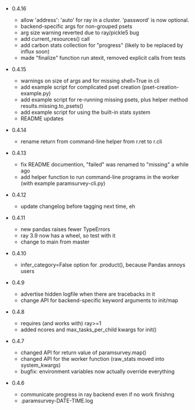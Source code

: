 - 0.4.16
	+ allow 'address': 'auto' for ray in a cluster. 'password' is now optional.
	+ backend-specific args for non-grouped psets
	+ arg size warning reverted due to ray/pickle5 bug
	+ add current_resources() call
	+ add carbon stats collection for "progress" (likely to be replaced by influx soon)
	+ made "finalize" function run atexit, removed explicit calls from tests

- 0.4.15
	+ warnings on size of args and for missing shell=True in cli
	+ add example script for complicated pset creation (pset-creation-example.py)
	+ add example script for re-running missing psets, plus helper method results.missing.to_psets()
	+ add example script for using the built-in stats system
	+ README updates

- 0.4.14
	+ rename return from command-line helper from r.ret to r.cli

- 0.4.13
	+ fix README documention, "failed" was renamed to "missing" a while ago
	+ add helper function to run command-line programs in the worker (with example paramsurvey-cli.py)

- 0.4.12
	+ update changelog before tagging next time, eh

- 0.4.11
	+ new pandas raises fewer TypeErrors
	+ ray 3.9 now has a wheel, so test with it
	+ change to main from master

- 0.4.10
	+ infer_category=False option for .product(), because Pandas annoys users

- 0.4.9
	+ advertise hidden logfile when there are tracebacks in it
	+ change API for backend-specific keyword arguments to init/map

- 0.4.8
	+ requires (and works with) ray>=1
	+ added ncores and max_tasks_per_child kwargs for init()

- 0.4.7
	+ changed API for return value of paramsurvey.map()
	+ changed API for the worker function (raw_stats moved into system_kwargs)
	+ bugfix: environment variables now actually override everything

- 0.4.6
	+ communicate progress in ray backend even if no work finishng
	+ .paramsurvey-DATE-TIME.log

